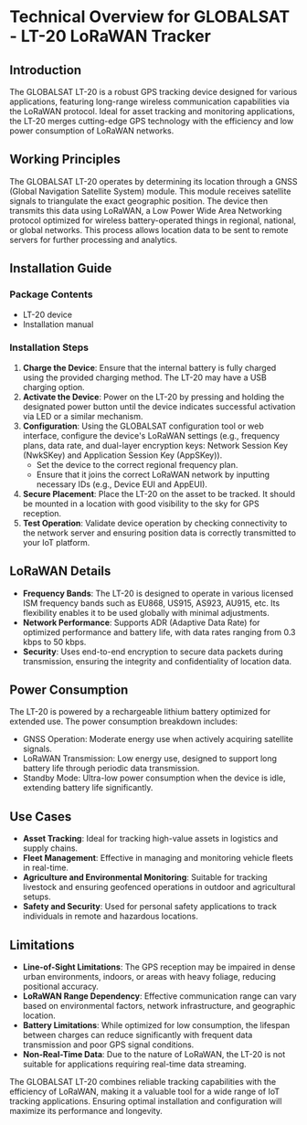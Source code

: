 # Technical Overview for GLOBALSAT - LT-20 LoRaWAN Tracker

## Introduction
The GLOBALSAT LT-20 is a robust GPS tracking device designed for various applications, featuring long-range wireless communication capabilities via the LoRaWAN protocol. Ideal for asset tracking and monitoring applications, the LT-20 merges cutting-edge GPS technology with the efficiency and low power consumption of LoRaWAN networks.

## Working Principles
The GLOBALSAT LT-20 operates by determining its location through a GNSS (Global Navigation Satellite System) module. This module receives satellite signals to triangulate the exact geographic position. The device then transmits this data using LoRaWAN, a Low Power Wide Area Networking protocol optimized for wireless battery-operated things in regional, national, or global networks. This process allows location data to be sent to remote servers for further processing and analytics.

## Installation Guide

### Package Contents
- LT-20 device
- Installation manual

### Installation Steps
1. **Charge the Device**: Ensure that the internal battery is fully charged using the provided charging method. The LT-20 may have a USB charging option.
2. **Activate the Device**: Power on the LT-20 by pressing and holding the designated power button until the device indicates successful activation via LED or a similar mechanism.
3. **Configuration**: Using the GLOBALSAT configuration tool or web interface, configure the device's LoRaWAN settings (e.g., frequency plans, data rate, and dual-layer encryption keys: Network Session Key (NwkSKey) and Application Session Key (AppSKey)).
   - Set the device to the correct regional frequency plan.
   - Ensure that it joins the correct LoRaWAN network by inputting necessary IDs (e.g., Device EUI and AppEUI).
4. **Secure Placement**: Place the LT-20 on the asset to be tracked. It should be mounted in a location with good visibility to the sky for GPS reception.
5. **Test Operation**: Validate device operation by checking connectivity to the network server and ensuring position data is correctly transmitted to your IoT platform.

## LoRaWAN Details

- **Frequency Bands**: The LT-20 is designed to operate in various licensed ISM frequency bands such as EU868, US915, AS923, AU915, etc. Its flexibility enables it to be used globally with minimal adjustments.
- **Network Performance**: Supports ADR (Adaptive Data Rate) for optimized performance and battery life, with data rates ranging from 0.3 kbps to 50 kbps.
- **Security**: Uses end-to-end encryption to secure data packets during transmission, ensuring the integrity and confidentiality of location data.

## Power Consumption

The LT-20 is powered by a rechargeable lithium battery optimized for extended use. The power consumption breakdown includes:
- GNSS Operation: Moderate energy use when actively acquiring satellite signals.
- LoRaWAN Transmission: Low energy use, designed to support long battery life through periodic data transmission.
- Standby Mode: Ultra-low power consumption when the device is idle, extending battery life significantly.

## Use Cases

- **Asset Tracking**: Ideal for tracking high-value assets in logistics and supply chains.
- **Fleet Management**: Effective in managing and monitoring vehicle fleets in real-time.
- **Agriculture and Environmental Monitoring**: Suitable for tracking livestock and ensuring geofenced operations in outdoor and agricultural setups.
- **Safety and Security**: Used for personal safety applications to track individuals in remote and hazardous locations.

## Limitations

- **Line-of-Sight Limitations**: The GPS reception may be impaired in dense urban environments, indoors, or areas with heavy foliage, reducing positional accuracy.
- **LoRaWAN Range Dependency**: Effective communication range can vary based on environmental factors, network infrastructure, and geographic location.
- **Battery Limitations**: While optimized for low consumption, the lifespan between charges can reduce significantly with frequent data transmission and poor GPS signal conditions.
- **Non-Real-Time Data**: Due to the nature of LoRaWAN, the LT-20 is not suitable for applications requiring real-time data streaming.

The GLOBALSAT LT-20 combines reliable tracking capabilities with the efficiency of LoRaWAN, making it a valuable tool for a wide range of IoT tracking applications. Ensuring optimal installation and configuration will maximize its performance and longevity.